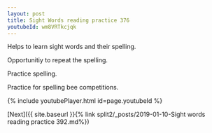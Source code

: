 ```yaml
---
layout: post
title: Sight Words reading practice 376
youtubeId: wm8VRTkcjqk
---
```

 
 
Helps to learn sight words and their spelling.

Opportunitiy to repeat the spelling. 

Practice spelling. 
 
Practice for spelling bee competitions. 
 
{% include youtubePlayer.html id=page.youtubeId %}
 
 

[Next]({{ site.baseurl }}{% link  split2/_posts/2019-01-10-Sight words reading practice 392.md%})
 
